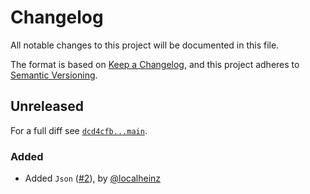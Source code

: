 # Changelog

All notable changes to this project will be documented in this file.

The format is based on [Keep a Changelog](https://keepachangelog.com/en/1.0.0/), and this project adheres to [Semantic Versioning](https://semver.org/spec/v2.0.0.html).

## Unreleased

For a full diff see [`dcd4cfb...main`][dcd4cfb...main].

### Added

* Added `Json` ([#2]), by [@localheinz]

[dcd4cfb...main]: https://github.com/ergebnis/json-schema-validator/compare/dcd4cfb...main

[#2]: https://github.com/ergebnis/json-schema-validator/pull/2

[@localheinz]: https://github.com/localheinz
